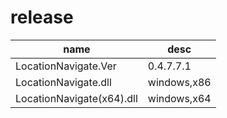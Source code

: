 # release
|name|desc|
|-|-|
|LocationNavigate.Ver|0.4.7.7.1|
|LocationNavigate.dll|windows,x86|
|LocationNavigate(x64).dll|windows,x64|

